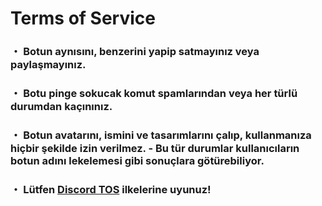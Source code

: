 # Terms of Service
### ・ Botun aynısını, benzerini yapip satmayınız veya paylaşmayınız.
### ・ Botu pinge sokucak komut spamlarından veya her türlü durumdan kaçınınız.
### ・ Botun avatarını, ismini ve tasarımlarını çalıp, kullanmanıza hiçbir şekilde izin verilmez. - Bu tür durumlar kullanıcıların botun adını lekelemesi gibi sonuçlara götürebiliyor.
### ・ Lütfen [Discord TOS](https://discord.com/terms) ilkelerine uyunuz!
